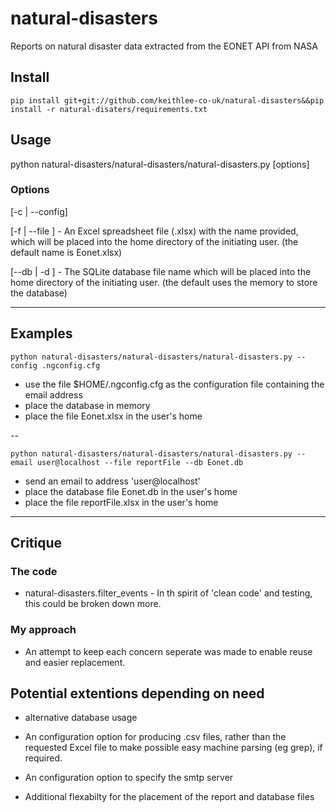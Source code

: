# natural-disasters
Reports on natural disaster data extracted from the EONET API from NASA


## Install

`pip install git+git://github.com/keithlee-co-uk/natural-disasters&&pip install -r natural-disaters/requirements.txt`



## Usage

python natural-disasters/natural-disasters/natural-disasters.py [options]

### Options

[-c | --config] <path to config file>


[-f | --file ] <name of report file>  -  An Excel spreadsheet file (.xlsx) with the name provided, which will be placed into the home directory of the initiating user. (the default name is Eonet.xlsx)


[--db | -d ] <name of the database file>  -  The SQLite database file name which will be placed into the home directory of the initiating user. (the default uses the memory to store the database)

---

## Examples

`python natural-disasters/natural-disasters/natural-disasters.py --config .ngconfig.cfg`

* use the file $HOME/.ngconfig.cfg as the configuration file containing the email address
* place the database in memory
* place the file Eonet.xlsx in the user's home

--

`python natural-disasters/natural-disasters/natural-disasters.py --email user@localhost --file reportFile --db Eonet.db`

* send an email to address 'user@localhost'
* place the database file Eonet.db in the user's home
* place the file reportFile.xlsx in the user's home

---

## Critique

### The code

* natural-disasters.filter_events - In th spirit of 'clean code' and testing, this could be broken down more.


### My approach

* An attempt to keep each concern seperate was made to enable reuse and easier replacement.


## Potential extentions depending on need

* alternative database usage

* An configuration option for producing .csv files, rather than the requested Excel file to make possible easy machine parsing (eg grep), if required.

* An configuration option to specify the smtp server

* Additional flexabilty for the placement of the report and database files
